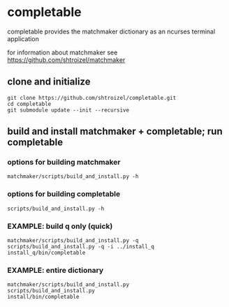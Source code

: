 # completable
completable provides the matchmaker dictionary as an ncurses terminal application<br/>

for information about matchmaker see https://github.com/shtroizel/matchmaker
## clone and initialize
```
git clone https://github.com/shtroizel/completable.git
cd completable
git submodule update --init --recursive
```
## build and install matchmaker + completable; run completable
### options for building matchmaker
```
matchmaker/scripts/build_and_install.py -h
```
### options for building completable
```
scripts/build_and_install.py -h
```
### EXAMPLE: build q only (quick)
```
matchmaker/scripts/build_and_install.py -q
scripts/build_and_install.py -q -i ../install_q
install_q/bin/completable
```
### EXAMPLE: entire dictionary
```
matchmaker/scripts/build_and_install.py
scripts/build_and_install.py
install/bin/completable
```
